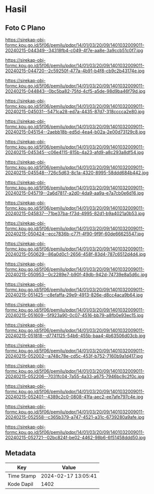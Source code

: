 # Hasil

## Foto C Plano

https://sirekap-obj-formc.kpu.go.id/5f06/pemilu/pdpr/14/01/03/20/09/1401032009011-20240215-044349--34318fb4-c049-4f7e-aa8e-3a9ccb51c0f7.jpg

https://sirekap-obj-formc.kpu.go.id/5f06/pemilu/pdpr/14/01/03/20/09/1401032009011-20240215-044720--2c59250f-477a-4b91-b4f8-cb9c2b43174e.jpg

https://sirekap-obj-formc.kpu.go.id/5f06/pemilu/pdpr/14/01/03/20/09/1401032009011-20240215-044843--0bc5ba82-75fd-4cf5-a5de-98d9ba46f79d.jpg

https://sirekap-obj-formc.kpu.go.id/5f06/pemilu/pdpr/14/01/03/20/09/1401032009011-20240215-045031--5471ca28-ed7a-4435-87d7-318cccca2e80.jpg

https://sirekap-obj-formc.kpu.go.id/5f06/pemilu/pdpr/14/01/03/20/09/1401032009011-20240215-045154--2aebb18b-ed5d-4ea4-b02a-2e00d73129c8.jpg

https://sirekap-obj-formc.kpu.go.id/5f06/pemilu/pdpr/14/01/03/20/09/1401032009011-20240215-045345--c06e4115-815b-4a23-afd9-a8c293a8df54.jpg

https://sirekap-obj-formc.kpu.go.id/5f06/pemilu/pdpr/14/01/03/20/09/1401032009011-20240215-045548--726c5d63-8c1a-4320-8995-58ddd684b442.jpg

https://sirekap-obj-formc.kpu.go.id/5f06/pemilu/pdpr/14/01/03/20/09/1401032009011-20240215-045719--2a6d7817-a2d0-4da9-aa9a-e7a7cb0e6d16.jpg

https://sirekap-obj-formc.kpu.go.id/5f06/pemilu/pdpr/14/01/03/20/09/1401032009011-20240215-045837--71be37ba-f73d-4995-82d1-b9a4021a0b53.jpg

https://sirekap-obj-formc.kpu.go.id/5f06/pemilu/pdpr/14/01/03/20/09/1401032009011-20240215-050424--ecc7836b-c77f-4f90-9f9f-60de66625547.jpg

https://sirekap-obj-formc.kpu.go.id/5f06/pemilu/pdpr/14/01/03/20/09/1401032009011-20240215-050629--86a0d0c1-2656-458f-83d4-787c6512d4d4.jpg

https://sirekap-obj-formc.kpu.go.id/5f06/pemilu/pdpr/14/01/03/20/09/1401032009011-20240215-050953--0c2289e7-b90f-49db-942d-74739e8a5d6c.jpg

https://sirekap-obj-formc.kpu.go.id/5f06/pemilu/pdpr/14/01/03/20/09/1401032009011-20240215-051425--c8efaffa-29e9-4913-826e-d8cc4aca9b64.jpg

https://sirekap-obj-formc.kpu.go.id/5f06/pemilu/pdpr/14/01/03/20/09/1401032009011-20240215-051609--5f923a90-0c07-4516-bb79-a8fb0e93ec15.jpg

https://sirekap-obj-formc.kpu.go.id/5f06/pemilu/pdpr/14/01/03/20/09/1401032009011-20240215-051818--d7741125-54b6-455b-baa4-4b63506d03cb.jpg

https://sirekap-obj-formc.kpu.go.id/5f06/pemilu/pdpr/14/01/03/20/09/1401032009011-20240215-052002--a748c78e-cd5c-453f-b752-7160b9a1d417.jpg

https://sirekap-obj-formc.kpu.go.id/5f06/pemilu/pdpr/14/01/03/20/09/1401032009011-20240215-052206--7031fc04-7a55-4a33-a675-7946bc9c2f0c.jpg

https://sirekap-obj-formc.kpu.go.id/5f06/pemilu/pdpr/14/01/03/20/09/1401032009011-20240215-052401--4389c2c0-0808-41fa-aec2-ee7afe797c4e.jpg

https://sirekap-obj-formc.kpu.go.id/5f06/pemilu/pdpr/14/01/03/20/09/1401032009011-20240215-052558--c365b379-a747-4521-a31c-6739280a9afe.jpg

https://sirekap-obj-formc.kpu.go.id/5f06/pemilu/pdpr/14/01/03/20/09/1401032009011-20240215-052721--02bc824f-be02-4462-98b6-6f51458ddd50.jpg


## Metadata

| Key        | Value               |
| ---------- | ------------------- |
| Time Stamp | 2024-02-17 13:05:41 |
| Kode Dapil | 1402                |



